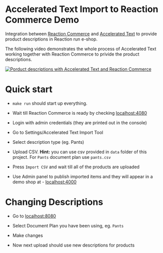 # Accelerated Text Import to Reaction Commerce Demo

Integration between [Reaction Commerce](https://www.reactioncommerce.com/index) and [Accelerated Text](https://github.com/tokenmill/accelerated-text) to provide product descriptions in Reaction run e-shop.

The following video demonstrates the whole process of Accelerated Text working together with Reaction Commerce to 
privide the product descriptions.

[![Porduct descriptions with Accelerated Text and Reaction Commerce](https://raw.githubusercontent.com/tokenmill/reaction-acc-text-demo/master/accelerated-text-screenshot.png)](http://www.youtube.com/watch?v=uyumlEabU2c "acc-text-react-comm")


# Quick start

- `make run` should start up everything.

- Wait till Reaction Commerce is ready by checking [localhost:4080](http://localhost:4080)

- Login with admin credentials (they are printed out in the console)

- Go to Settings/Accelerated Text Import Tool

- Select description type (eg. Pants)

- Upload CSV. **Hint:** you can use csv provided in `data` folder of this project. For `Pants` document plan use `pants.csv`

- Press `Import CSV` and wait till all of the products are uploaded
- Use Admin panel to publish imported items and they will appear in a demo shop at - [localhost:4000](http://localhost:4000)

# Changing Descriptions

- Go to [localhost:8080](http://localhost:8080)

- Select Document Plan you have been using, eg. `Pants`

- Make changes

- Now next upload should use new descriptions for products
